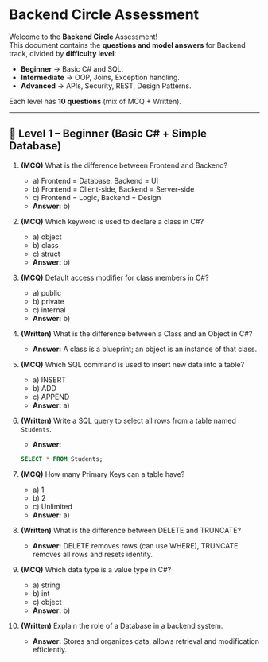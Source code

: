 # Backend Circle Assessment

Welcome to the **Backend Circle** Assessment!  
This document contains the **questions and model answers** for Backend track, divided by **difficulty level**:

- **Beginner** → Basic C# and SQL.  
- **Intermediate** → OOP, Joins, Exception handling.  
- **Advanced** → APIs, Security, REST, Design Patterns.  

Each level has **10 questions** (mix of MCQ + Written).  

---

## 🔹 Level 1 – Beginner (Basic C# + Simple Database)

1. **(MCQ)** What is the difference between Frontend and Backend?  
   - a) Frontend = Database, Backend = UI  
   - b) Frontend = Client-side, Backend = Server-side  
   - c) Frontend = Logic, Backend = Design  
   - **Answer:** b)  

2. **(MCQ)** Which keyword is used to declare a class in C#?  
   - a) object  
   - b) class  
   - c) struct  
   - **Answer:** b)  

3. **(MCQ)** Default access modifier for class members in C#?  
   - a) public  
   - b) private  
   - c) internal  
   - **Answer:** b)  

4. **(Written)** What is the difference between a Class and an Object in C#?  
   - **Answer:** A class is a blueprint; an object is an instance of that class.  

5. **(MCQ)** Which SQL command is used to insert new data into a table?  
   - a) INSERT  
   - b) ADD  
   - c) APPEND  
   - **Answer:** a)  

6. **(Written)** Write a SQL query to select all rows from a table named `Students`.  
   - **Answer:**  
   ```sql
   SELECT * FROM Students;

7. **(MCQ)** How many Primary Keys can a table have?
   - a) 1
   - b) 2
   - c) Unlimited
   - **Answer:** a)

8. **(Written)** What is the difference between DELETE and TRUNCATE?
   - **Answer:** DELETE removes rows (can use WHERE), TRUNCATE removes all rows and resets identity.

9. **(MCQ)** Which data type is a value type in C#?
   - a) string
   - b) int
   - c) object
   - **Answer:** b)

10. **(Written)** Explain the role of a Database in a backend system.
    - **Answer:** Stores and organizes data, allows retrieval and modification efficiently.


